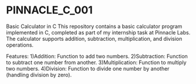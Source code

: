 # PINNACLE_C_001

Basic Calculator in C
This repository contains a basic calculator program implemented in C, completed as part of my internship task at Pinnacle Labs. The calculator supports addition, subtraction, multiplication, and division operations.

Features:
1)Addition: Function to add two numbers.
2)Subtraction: Function to subtract one number from another.
3)Multiplication: Function to multiply two numbers.
4)Division: Function to divide one number by another (handling division by zero).
